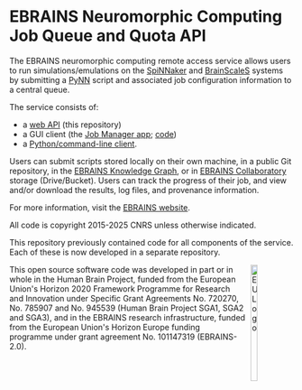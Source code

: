 # EBRAINS Neuromorphic Computing Job Queue and Quota API

The EBRAINS neuromorphic computing remote access service allows users to run simulations/emulations
on the [SpiNNaker](https://www.ebrains.eu/tools/spinnaker)
and [BrainScaleS](https://www.ebrains.eu/tools/brainscales) systems
by submitting a [PyNN](http://neuralensemble.org/docs/PyNN/) script
and associated job configuration information to a central queue.

The service consists of:
- a [web API](https://nmpi-v3.hbpneuromorphic.eu/docs) (this repository)
- a GUI client (the [Job Manager app](https://neuromorphic-job-manager.apps.ebrains.eu/); [code](https://github.com/HumanBrainProject/nmpi-job-manager-app))
- a [Python/command-line client](https://github.com/HumanBrainProject/hbp-neuromorphic-client).

Users can submit scripts stored locally on their own machine, in a public Git repository,
in the [EBRAINS Knowledge Graph](https://search.kg.ebrains.eu/?category=Model),
or in [EBRAINS Collaboratory](https://wiki.ebrains.eu/) storage (Drive/Bucket).
Users can track the progress of their job, and view and/or download the results,
log files, and provenance information.

For more information, visit the [EBRAINS website](https://www.ebrains.eu/modelling-simulation-and-computing/simulation/neuromorphic-computing-3).


All code is copyright 2015-2025 CNRS unless otherwise indicated.

This repository previously contained code for all components of the service.
Each of these is now developed in a separate repository.

<div><img src="https://www.braincouncil.eu/wp-content/uploads/2018/11/wsi-imageoptim-EU-Logo.jpg" alt="EU Logo" height="23%" width="15%" align="right" style="margin-left: 10px"></div>

This open source software code was developed in part or in whole in the Human Brain Project,
funded from the European Union's Horizon 2020 Framework Programme for Research and Innovation
under Specific Grant Agreements No. 720270, No. 785907 and No. 945539 (Human Brain Project SGA1, SGA2 and SGA3), and in the EBRAINS research infrastructure,
funded from the European Union's Horizon Europe funding programme under grant agreement No. 101147319 (EBRAINS-2.0).